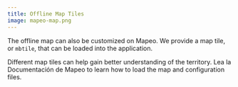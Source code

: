 ```yaml
---
title: Offline Map Tiles
image: mapeo-map.png
---
```


The offline map can also be customized on Mapeo. We provide a map tile, or `mbtile`, that can be loaded into the application.

Different map tiles can help gain better understanding of the territory. Lea la <app-button :inline="true" :color="true" localurl=":8086/all/docs.mapeo.app/complete-reference-guide/mapeo-mobile-installation-setup/adding-custom-base-maps-to-mapeo-mobile">Documentación de Mapeo</app-button> to learn how to load the map and configuration files.

<app-button :color="true" localurl=":8087" download="/mbtiles/mbtiles/tiles.mbtiles" text="Download mbtile"></app-button>

<app-button localurl=":8086/all/docs.mapeo.app/complete-reference-guide/mapeo-mobile-installation-setup/adding-custom-base-maps-to-mapeo-mobile" text="Read documentation"></app-button>
